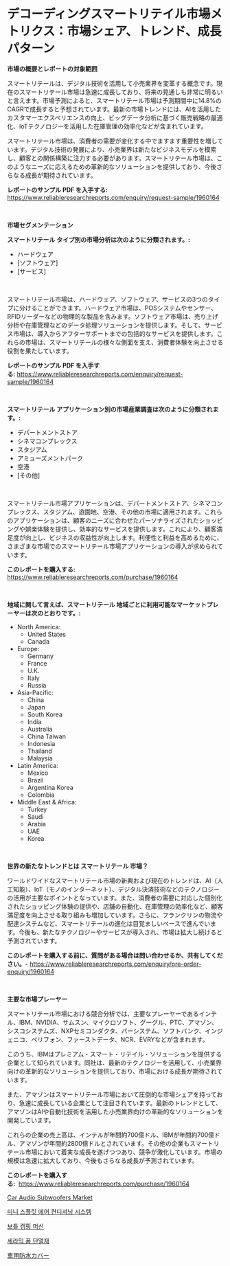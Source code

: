 <p><h1>デコーディングスマートリテイル市場メトリクス：市場シェア、トレンド、成長パターン</h1></p><p><strong>市場の概要とレポートの対象範囲</strong></p>
<p><p>スマートリテールは、デジタル技術を活用して小売業界を変革する概念です。現在のスマートリテール市場は急速に成長しており、将来の見通しも非常に明るいと言えます。市場予測によると、スマートリテール市場は予測期間中に14.8%のCAGRで成長すると予想されています。最新の市場トレンドには、AIを活用したカスタマーエクスペリエンスの向上、ビッグデータ分析に基づく販売戦略の最適化、IoTテクノロジーを活用した在庫管理の効率化などが含まれています。</p><p>スマートリテール市場は、消費者の需要が変化する中でますます重要性を増しています。デジタル技術の発展により、小売業界は新たなビジネスモデルを模索し、顧客との関係構築に注力する必要があります。スマートリテール市場は、このようなニーズに応えるための革新的なソリューションを提供しており、今後さらなる成長が期待されています。</p></p>
<p><strong>レポートのサンプル PDF を入手する:</strong> <a href="https://www.reliableresearchreports.com/enquiry/request-sample/1960164">https://www.reliableresearchreports.com/enquiry/request-sample/1960164</a></p>
<p>&nbsp;</p>
<p><strong>市場セグメンテーション</strong></p>
<p><strong>スマートリテール タイプ別の市場分析は次のように分類されます。:</strong></p>
<p><ul><li>ハードウェア</li><li>[ソフトウェア]</li><li>[サービス]</li></ul></p>
<p>&nbsp;</p>
<p><p>スマートリテール市場は、ハードウェア、ソフトウェア、サービスの3つのタイプに分けることができます。ハードウェア市場は、POSシステムやセンサー、RFIDリーダーなどの物理的な製品を含みます。ソフトウェア市場は、売り上げ分析や在庫管理などのデータ処理ソリューションを提供します。そして、サービス市場は、導入からアフターサポートまでの包括的なサービスを提供します。これらの市場は、スマートリテールの様々な側面を支え、消費者体験を向上させる役割を果たしています。</p></p>
<p><strong>レポートのサンプル PDF を入手する:</strong>&nbsp;<a href="https://www.reliableresearchreports.com/enquiry/request-sample/1960164">https://www.reliableresearchreports.com/enquiry/request-sample/1960164</a></p>
<p>&nbsp;</p>
<p><strong> スマートリテール アプリケーション別の市場産業調査は次のように分類されます。:</strong></p>
<p><ul><li>デパートメントストア</li><li>シネマコンプレックス</li><li>スタジアム</li><li>アミューズメントパーク</li><li>空港</li><li>[その他]</li></ul></p>
<p>&nbsp;</p>
<p><p>スマートリテール市場アプリケーションは、デパートメントストア、シネマコンプレックス、スタジアム、遊園地、空港、その他の市場に適用されます。これらのアプリケーションは、顧客のニーズに合わせたパーソナライズされたショッピングや娯楽体験を提供し、効率的なサービスを提供します。これにより、顧客満足度が向上し、ビジネスの収益性が向上します。利便性と利益を高めるために、さまざまな市場でのスマートリテール市場アプリケーションの導入が求められています。</p></p>
<p><strong>このレポートを購入する:</strong>&nbsp; <a href="https://www.reliableresearchreports.com/purchase/1960164">https://www.reliableresearchreports.com/purchase/1960164</a></p>
<p>&nbsp;</p>
<p><strong>地域に関して言えば、スマートリテール 地域ごとに利用可能なマーケットプレーヤーは次のとおりです。:</strong></p>
<p><ul>
    <li>
        North America:
        <ul>
            <li>United States</li>
            <li>Canada</li>
        </ul>
    </li>
    <li>
        Europe:
        <ul>
            <li>Germany</li>
            <li>France</li>
            <li>U.K.</li>
            <li>Italy</li>
            <li>Russia</li>
        </ul>
    </li>
    <li>
        Asia-Pacific:
        <ul>
            <li>China</li>
            <li>Japan</li>
            <li>South Korea</li>
            <li>India</li>
            <li>Australia</li>
            <li>China Taiwan</li>
            <li>Indonesia</li>
            <li>Thailand</li>
            <li>Malaysia</li>
        </ul>
    </li>
    <li>
        Latin America:
        <ul>
            <li>Mexico</li>
            <li>Brazil</li>
            <li>Argentina Korea</li>
            <li>Colombia</li>
        </ul>
    </li>
    <li>
        Middle East & Africa:
        <ul>
            <li>Turkey</li>
            <li>Saudi</li>
            <li>Arabia</li>
            <li>UAE</li>
            <li>Korea</li>
        </ul>
    </li>
    </ul></p>
<p>&nbsp;</p>
<p><strong>世界の新たなトレンドとは スマートリテール 市場？</strong></p>
<p><p>ワールドワイドなスマートリテール市場の新興および現在のトレンドは、AI（人工知能）、IoT（モノのインターネット）、デジタル決済技術などのテクノロジーの活用が主要なポイントとなっています。また、消費者の需要に対応した個別化されたショッピング体験の提供や、店舗の自動化、在庫管理の効率化など、顧客満足度を向上させる取り組みも増加しています。さらに、フランクリンの物流や配達システムなど、スマートリテールの進化は目覚ましいペースで進んでいます。今後も、新たなテクノロジーやサービスが導入され、市場は拡大し続けると予測されています。</p></p>
<p><strong>このレポートを購入する前に、質問がある場合は問い合わせるか、共有してください。</strong>- <a href="https://www.reliableresearchreports.com/enquiry/pre-order-enquiry/1960164">https://www.reliableresearchreports.com/enquiry/pre-order-enquiry/1960164</a></p>
<p>&nbsp;</p>
<p><strong>主要な市場プレーヤー</strong></p>
<p><p>スマートリテール市場における競合分析では、主要なプレーヤーであるインテル、IBM、NVIDIA、サムスン、マイクロソフト、グーグル、PTC、アマゾン、シスコシステムズ、NXPセミコンダクタ、パーシステム、ソフトバンク、インジェニコ、ベリフォン、ファーストデータ、NCR、EVRYなどが含まれます。</p><p>このうち、IBMはプレミアム・スマート・リテイル・ソリューションを提供する企業として知られています。同社は、最新のテクノロジーを活用して、小売業界向けの革新的なソリューションを提供しており、市場における成長が期待されています。</p><p>また、アマゾンはスマートリテール市場において圧倒的な市場シェアを持っており、急速に成長している企業として注目されています。最新のトレンドとして、アマゾンはAIや自動化技術を活用した小売業界向けの革新的なソリューションを開発しています。</p><p>これらの企業の売上高は、インテルが年間約700億ドル、IBMが年間約700億ドル、アマゾンが年間約2800億ドルとされています。その他の企業もスマートリテール市場において着実な成長を遂げつつあり、競争が激化しています。市場の規模は急速に拡大しており、今後もさらなる成長が予測されています。</p></p>
<p><strong>このレポートを購入する:</strong>&nbsp;&nbsp;<a href="https://www.reliableresearchreports.com/purchase/1960164">https://www.reliableresearchreports.com/purchase/1960164</a></p>
<p><p><a href="https://medium.com/@jessiealker56776d/car-audio-subwoofers-market-furnishes-information-on-market-share-market-trends-and-market-growth-04a921a3fe89">Car Audio Subwoofers Market</a></p><p><a href="https://github.com/OwenHamiytll568745/Market-Research-Report-List-1/blob/main/67435717860.md">미니 스플릿 에어 컨디셔닝 시스템</a></p><p><a href="https://github.com/vdhdwjyp90142/Market-Research-Report-List-1/blob/main/40383167859.md">보틀 캡핑 머신</a></p><p><a href="https://medium.com/@royerdmtyan906778/%EC%84%B8%EB%9D%BC%EB%AF%B9-%ED%8F%BC-%EB%8B%A8%EC%97%B4%EC%9E%AC-%EC%8B%9C%EC%9E%A5-%EA%B2%BD%EC%9F%81-%EB%B6%84%EC%84%9D-%EC%8B%9C%EC%9E%A5-%EB%8F%99%ED%96%A5-%EB%B0%8F-2031%EB%85%84%EA%B9%8C%EC%A7%80%EC%9D%98-%EC%98%88%EC%B8%A1-e459d8464610">세라믹 폼 단열재</a></p><p><a href="https://medium.com/@tubbs463/%E8%BB%8A%E9%98%B2%E6%B0%B4%E3%82%AB%E3%83%90%E3%83%BC%E5%B8%82%E5%A0%B4-%E3%82%BF%E3%82%A4%E3%83%97-%E3%82%A2%E3%83%97%E3%83%AA%E3%82%B1%E3%83%BC%E3%82%B7%E3%83%A7%E3%83%B3-%E3%81%8A%E3%82%88%E3%81%B3%E5%9C%B0%E7%90%86%E3%81%AB%E3%82%88%E3%82%8B%E5%8C%85%E6%8B%AC%E7%9A%84%E8%A9%95%E4%BE%A1-8f0783ed41b7">車用防水カバー</a></p></p>
